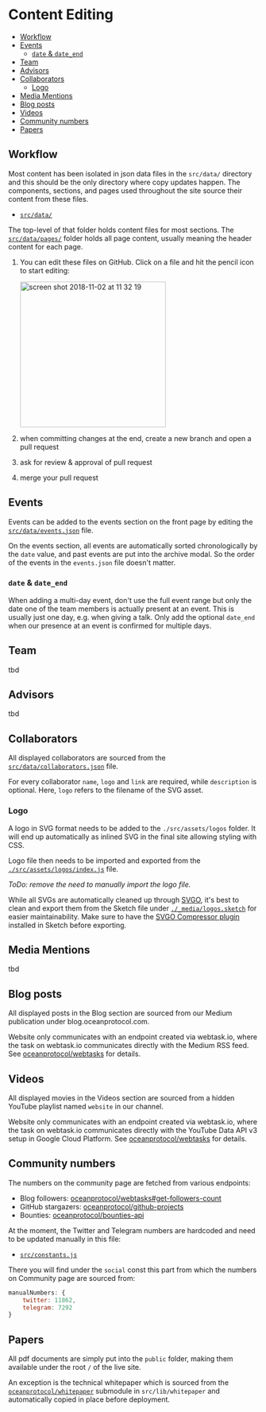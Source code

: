 # Content Editing

- [Workflow](#workflow)
- [Events](#events)
  - [`date` & `date_end`](#date--date_end)
- [Team](#team)
- [Advisors](#advisors)
- [Collaborators](#collaborators)
  - [Logo](#logo)
- [Media Mentions](#media-mentions)
- [Blog posts](#blog-posts)
- [Videos](#videos)
- [Community numbers](#community-numbers)
- [Papers](#papers)

## Workflow

Most content has been isolated in json data files in the `src/data/` directory and this should be the only directory where copy updates happen. The components, sections, and pages used throughout the site source their content from these files.

-   [`src/data/`](../src/data/)

The top-level of that folder holds content files for most sections. The [`src/data/pages/`](../src/data/pages/) folder holds all page content, usually meaning the header content for each page.

1. You can edit these files on GitHub. Click on a file and hit the pencil icon to start editing:

    <img width="293" alt="screen shot 2018-11-02 at 11 32 19" src="https://user-images.githubusercontent.com/90316/47910420-15142280-de93-11e8-8ab8-b8616abb7e60.png">

2. when committing changes at the end, create a new branch and open a pull request
3. ask for review & approval of pull request
4. merge your pull request

## Events

Events can be added to the events section on the front page by editing the [`src/data/events.json`](../src/data/events.json) file.

On the events section, all events are automatically sorted chronologically by the `date` value, and past events are put into the archive modal. So the order of the events in the `events.json` file doesn't matter.

### `date` & `date_end`

When adding a multi-day event, don't use the full event range but only the date one of the team members is actually present at an event. This is usually just one day, e.g. when giving a talk. Only add the optional `date_end` when our presence at an event is confirmed for multiple days.

## Team

tbd

## Advisors

tbd

## Collaborators

All displayed collaborators are sourced from the [`src/data/collaborators.json`](src/data/collaborators.json) file.

For every collaborator `name`, `logo` and `link` are required, while `description` is optional. Here, `logo` refers to the filename of the SVG asset.

### Logo

A logo in SVG format needs to be added to the `./src/assets/logos` folder. It will end up automatically as inlined SVG in the final site allowing styling with CSS.

Logo file then needs to be imported and exported from the [`./src/assets/logos/index.js`](./src/assets/logos/index.js) file.

_ToDo: remove the need to manually import the logo file._

While all SVGs are automatically cleaned up through [SVGO](https://github.com/svg/svgo), it's best to clean and export them from the Sketch file under [`./_media/logos.sketch`](./_media/logos.sketch) for easier maintainability. Make sure to have the [SVGO Compressor plugin](https://sketchapp.com/extensions/plugins/svgo-compressor/) installed in Sketch before exporting.

## Media Mentions

tbd

## Blog posts

All displayed posts in the Blog section are sourced from our Medium publication under blog.oceanprotocol.com.

Website only communicates with an endpoint created via webtask.io, where the task on webtask.io communicates directly with the Medium RSS feed. See [oceanprotocol/webtasks](https://github.com/oceanprotocol/webtasks) for details.

## Videos

All displayed movies in the Videos section are sourced from a hidden YouTube playlist named `website` in our channel.

Website only communicates with an endpoint created via webtask.io, where the task on webtask.io communicates directly with the YouTube Data API v3 setup in Google Cloud Platform. See [oceanprotocol/webtasks](https://github.com/oceanprotocol/webtasks) for details.

## Community numbers

The numbers on the community page are fetched from various endpoints:

-   Blog followers: [oceanprotocol/webtasks#get-followers-count](https://github.com/oceanprotocol/webtasks#get-followers-count)
-   GitHub stargazers: [oceanprotocol/github-projects](https://github.com/oceanprotocol/github-projects)
-   Bounties: [oceanprotocol/bounties-api](https://github.com/oceanprotocol/bounties-api)

At the moment, the Twitter and Telegram numbers are hardcoded and need to be updated manually in this file:

-   [`src/constants.js`](../src/constants.js)

There you will find under the `social` const this part from which the numbers on Community page are sourced from:

```js
manualNumbers: {
    twitter: 11862,
    telegram: 7292
}
```

## Papers

All pdf documents are simply put into the `public` folder, making them available under the root `/` of the live site.

An exception is the technical whitepaper which is sourced from the [`oceanprotocol/whitepaper`](https://github.com/oceanprotocol/whitepaper) submodule in `src/lib/whitepaper` and automatically copied in place before deployment.
